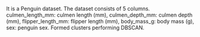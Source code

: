 It is a Penguin dataset. The dataset consists of 5 columns.
culmen_length_mm: culmen length (mm),
culmen_depth_mm: culmen depth (mm),
flipper_length_mm: flipper length (mm),
body_mass_g: body mass (g),
sex: penguin sex.
Formed clusters performing DBSCAN.
